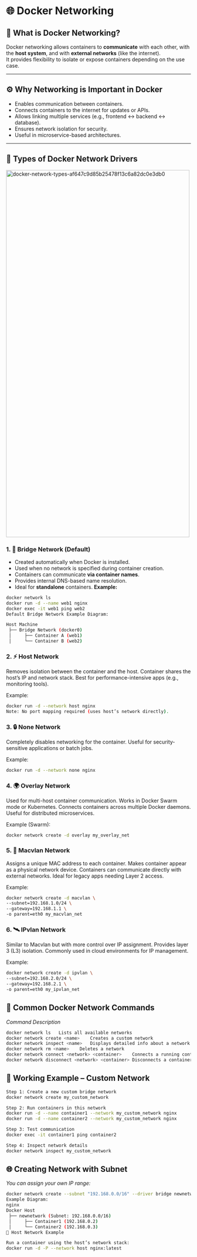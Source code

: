 
# 🌐 Docker Networking 

## 🧠 What is Docker Networking?
Docker networking allows containers to **communicate** with each other, with the **host system**, and with **external networks** (like the internet).  
It provides flexibility to isolate or expose containers depending on the use case.

---

## ⚙️ Why Networking is Important in Docker
- Enables communication between containers.
- Connects containers to the internet for updates or APIs.
- Allows linking multiple services (e.g., frontend ↔ backend ↔ database).
- Ensures network isolation for security.
- Useful in microservice-based architectures.

---

## 🔌 Types of Docker Network Drivers

<img width="500" height="1000" alt="docker-network-types-af647c9d85b25478f13c6a82dc0e3db0" src="https://github.com/user-attachments/assets/3adbfd91-9877-41ac-837e-adfcc96f5246" />

### 1. 🧱 **Bridge Network (Default)**
- Created automatically when Docker is installed.
- Used when no network is specified during container creation.
- Containers can communicate **via container names**.
- Provides internal DNS-based name resolution.
- Ideal for **standalone** containers.
**Example:**
```bash
docker network ls
docker run -d --name web1 nginx
docker exec -it web1 ping web2
Default Bridge Network Example Diagram:

Host Machine
 ├── Bridge Network (docker0)
 │     ├── Container A (web1)
 │     └── Container B (web2)
 ```
### 2. ⚡ Host Network
Removes isolation between the container and the host.
Container shares the host’s IP and network stack.
Best for performance-intensive apps (e.g., monitoring tools).

Example:
```bash
docker run -d --network host nginx
Note: No port mapping required (uses host’s network directly).
```

### 3. 🔒 None Network
Completely disables networking for the container.
Useful for security-sensitive applications or batch jobs.

Example:
```bash
docker run -d --network none nginx
```
### 4. 🌍 Overlay Network
Used for multi-host container communication.
Works in Docker Swarm mode or Kubernetes.
Connects containers across multiple Docker daemons.
Useful for distributed microservices.

Example (Swarm):
```bash
docker network create -d overlay my_overlay_net
```
### 5. 🧬 Macvlan Network
Assigns a unique MAC address to each container.
Makes container appear as a physical network device.
Containers can communicate directly with external networks.
Ideal for legacy apps needing Layer 2 access.

Example:
```bash
docker network create -d macvlan \
--subnet=192.168.1.0/24 \
--gateway=192.168.1.1 \
-o parent=eth0 my_macvlan_net
```
### 6. 🛰️ IPvlan Network
Similar to Macvlan but with more control over IP assignment.
Provides layer 3 (L3) isolation.
Commonly used in cloud environments for IP management.

Example:
```bash
docker network create -d ipvlan \
--subnet=192.168.2.0/24 \
--gateway=192.168.2.1 \
-o parent=eth0 my_ipvlan_net
```
## 🧾 Common Docker Network Commands

*Command	Description*
```bash
docker network ls	Lists all available networks
docker network create <name>	Creates a custom network
docker network inspect <name>	Displays detailed info about a network
docker network rm <name>	Deletes a network
docker network connect <network> <container>	Connects a running container to a network
docker network disconnect <network> <container>	Disconnects a container from a network
```
## 🧩 Working Example – Custom Network
```bash
Step 1: Create a new custom bridge network
docker network create my_custom_network

Step 2: Run containers in this network
docker run -d --name container1 --network my_custom_network nginx
docker run -d --name container2 --network my_custom_network nginx

Step 3: Test communication
docker exec -it container1 ping container2

Step 4: Inspect network details
docker network inspect my_custom_network
```
## 🌐 Creating Network with Subnet

*You can assign your own IP range:*
```bash
docker network create --subnet "192.168.0.0/16" --driver bridge newnetwork
Example Diagram:
nginx
Docker Host
 ├── newnetwork (Subnet: 192.168.0.0/16)
 │     ├── Container1 (192.168.0.2)
 │     └── Container2 (192.168.0.3)
🔄 Host Network Example

Run a container using the host’s network stack:
docker run -d -P --network host nginx:latest
```
